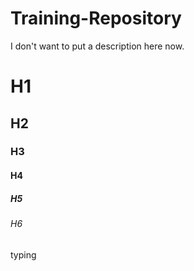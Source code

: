 # Training-Repository
I don't want to put a description here now. 
# H1
## H2
### H3
#### H4
##### H5
###### H6
typing


